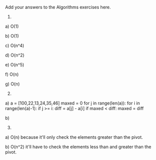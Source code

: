 Add your answers to the Algorithms exercises here.

1.

a) O(1)

b) O(1)

c) O(n^4)

d) O(n^2)

e) O(n^5)

f) O(n)

g) O(n)

2.

a) a = [100,22,13,24,35,46]
    maxed = 0
    for j in range(len(a)):
    for i in range(len(a)-1):
        if j >= i:
            diff = a[j] - a[i]
            if maxed < diff:
                maxed = diff

b) 



3.

a) O(n) because it'll only check the elements greater than the pivot.

b) O(n^2) it'll have to check the elements less than and greater than the pivot.
